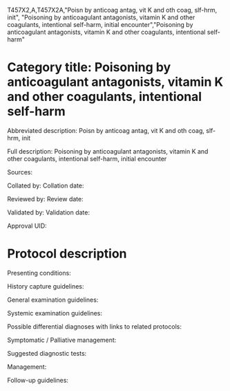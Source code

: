 T457X2,A,T457X2A,"Poisn by anticoag antag, vit K and oth coag, slf-hrm, init", "Poisoning by anticoagulant antagonists, vitamin K and other coagulants, intentional self-harm, initial encounter","Poisoning by anticoagulant antagonists, vitamin K and other coagulants, intentional self-harm"
# Category title: Poisoning by anticoagulant antagonists, vitamin K and other coagulants, intentional self-harm

Abbreviated description: Poisn by anticoag antag, vit K and oth coag, slf-hrm, init

Full description: Poisoning by anticoagulant antagonists, vitamin K and other coagulants, intentional self-harm, initial encounter

Sources:

Collated by:
Collation date:

Reviewed by:
Review date:

Validated by:
Validation date:

Approval UID:

# Protocol description

Presenting conditions:

History capture guidelines:

General examination guidelines:

Systemic examination guidelines:

Possible differential diagnoses with links to related protocols:

Symptomatic / Palliative management:

Suggested diagnostic tests:

Management:

Follow-up guidelines:
